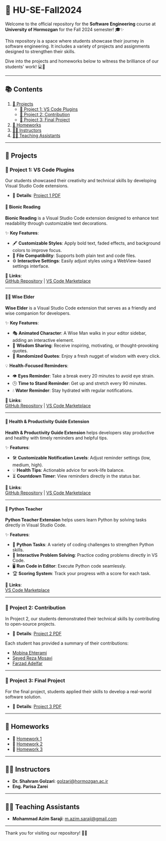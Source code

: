 # 🌟 HU-SE-Fall2024

Welcome to the official repository for the **Software Engineering** course at **University of Hormozgan** for the Fall 2024 semester! 🎓✨  

This repository is a space where students showcase their journey in software engineering. It includes a variety of projects and assignments designed to strengthen their skills.

Dive into the projects and homeworks below to witness the brilliance of our students' work! 💻🚀

---

## 📚 **Contents**

1. [🚀 Projects](#-projects)
    - [🎨 Project 1: VS Code Plugins](#-project-1-vs-code-plugins)
    - [🤝 Project 2: Contribution](#-project-2-contribution)
    - [🔧 Project 3: Final Project](#-project-3-final-project)
2. [📂 Homeworks](#-homeworks)
3. [👨‍🏫 Instructors](#-instructors)
4. [👨‍🏫 Teaching Assistants](#-teaching-assistants)

---

## 🚀 **Projects**

### 🎨 **Project 1: VS Code Plugins**

Our students showcased their creativity and technical skills by developing Visual Studio Code extensions.  

- 📄 **Details**: [Project 1 PDF](Projects/P1.pdf)  

#### 📖 **Bionic Reading**
**Bionic Reading** is a Visual Studio Code extension designed to enhance text readability through customizable text decorations.  

✨ **Key Features**:
- 🖋 **Customizable Styles**: Apply bold text, faded effects, and background colors to improve focus.  
- 📂 **File Compatibility**: Supports both plain text and code files.  
- ⚙️ **Interactive Settings**: Easily adjust styles using a WebView-based settings interface.  

📎 **Links**:  
[GitHub Repository](https://github.com/alumen2101/bionic-reading-vsc-extension) | [VS Code Marketplace](https://marketplace.visualstudio.com/items?itemName=SWE-G3.bionic)  

---

#### 🧙‍♂️ **Wise Elder**
**Wise Elder** is a Visual Studio Code extension that serves as a friendly and wise companion for developers.  

✨ **Key Features**:
- 🎭 **Animated Character**: A Wise Man walks in your editor sidebar, adding an interactive element.  
- 💬 **Wisdom Sharing**: Receive inspiring, motivating, or thought-provoking quotes.  
- 🔄 **Randomized Quotes**: Enjoy a fresh nugget of wisdom with every click.  

💡 **Health-Focused Reminders**:  
- 👁️ **Eyes Reminder**: Take a break every 20 minutes to avoid eye strain.  
- 🕒 **Time to Stand Reminder**: Get up and stretch every 90 minutes.  
- 💧 **Water Reminder**: Stay hydrated with regular notifications.  

📎 **Links**:  
[GitHub Repository](https://github.com/AmirShakibafar/Wise-Man-Extension) | [VS Code Marketplace](https://marketplace.visualstudio.com/items?itemName=Morids.morids)  

---

#### 🌟 **Health & Productivity Guide Extension**
**Health & Productivity Guide Extension** helps developers stay productive and healthy with timely reminders and helpful tips.  

✨ **Features**:
- 🛠️ **Customizable Notification Levels**: Adjust reminder settings (low, medium, high).  
- 💡 **Health Tips**: Actionable advice for work-life balance.  
- ⏳ **Countdown Timer**: View reminders directly in the status bar.  

📎 **Links**:  
[GitHub Repository](https://github.com/srbmm/vscode_health_check) | [VS Code Marketplace](https://marketplace.visualstudio.com/items?itemName=MohammadSohrabi.healthCheck)  

---

#### 🐍 **Python Teacher**
**Python Teacher Extension** helps users learn Python by solving tasks directly in Visual Studio Code.  

✨ **Features**:
- 📝 **Python Tasks**: A variety of coding challenges to strengthen Python skills.  
- 🤔 **Interactive Problem Solving**: Practice coding problems directly in VS Code.  
- 🖥️ **Run Code in Editor**: Execute Python code seamlessly.  
- 🏆 **Scoring System**: Track your progress with a score for each task.  

📎 **Links**:  
[VS Code Marketplace](https://marketplace.visualstudio.com/items?itemName=PythonTeacher.pythonteacher)  

---

### 🤝 **Project 2: Contribution**

In Project 2, our students demonstrated their technical skills by contributing to open-source projects.  

- 📄 **Details**: [Project 2 PDF](Projects/P2.pdf)  

Each student has provided a summary of their contributions:
- [Mobina Ehterami](Project_2_Summary/Mobina_Ehterami.pdf)  
- [Seyed Reza Mosavi](Project_2_Summary/Seyed_Reza_Mosavi.pdf)  
- [Farzad Adelfar](Project_2_Summary/Farzad_Adelfar.pdf)  

---

### 🔧 **Project 3: Final Project**

For the final project, students applied their skills to develop a real-world software solution.  

- 📄 **Details**: [Project 3 PDF](Projects/P3.pdf)  

---

## 📂 **Homeworks**

- 📄 [Homework 1](Homeworks/HW1.pdf)  
- 📄 [Homework 2](Homeworks/HW2.pdf)  
- 📄 [Homework 3](Homeworks/HW3.pdf)  

---

## 👨‍🏫 **Instructors**

- **Dr. Shahram Golzari**: golzari@hormozgan.ac.ir  
- **Eng. Parisa Zarei**  

---

## 👨‍🏫 **Teaching Assistants**

- **Mohammad Azim Saraji**: m.azim.saraji@gmail.com  

---

Thank you for visiting our repository! 🚀✨
